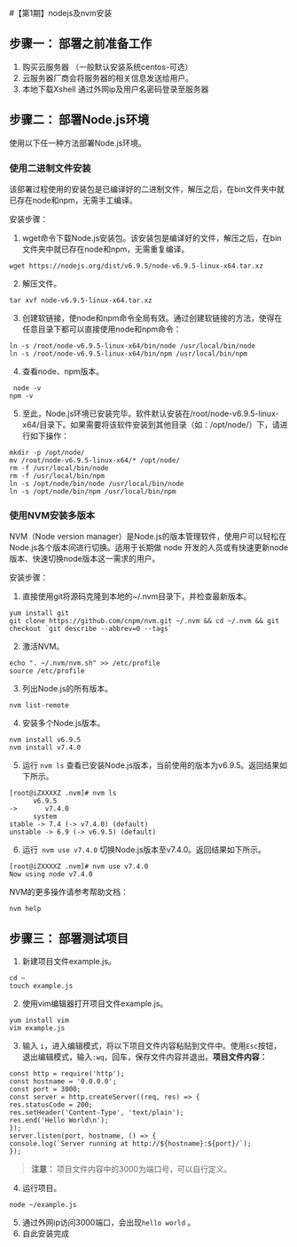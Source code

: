 #【第1期】nodejs及nvm安装

## 步骤一： 部署之前准备工作

1. 购买云服务器 （一般默认安装系统centos-可选）
2. 云服务器厂商会将服务器的相关信息发送给用户。
3. 本地下载Xshell 通过外网ip及用户名密码登录至服务器

## 步骤二： 部署Node.js环境

使用以下任一种方法部署Node.js环境。

### 使用二进制文件安装

该部署过程使用的安装包是已编译好的二进制文件，解压之后，在bin文件夹中就已存在node和npm，无需手工编译。

安装步骤：

1. wget命令下载Node.js安装包。该安装包是编译好的文件，解压之后，在bin文件夹中就已存在node和npm，无需重复编译。

```
wget https://nodejs.org/dist/v6.9.5/node-v6.9.5-linux-x64.tar.xz
```
2. 解压文件。

```
tar xvf node-v6.9.5-linux-x64.tar.xz
```
3. 创建软链接，使node和npm命令全局有效。通过创建软链接的方法，使得在任意目录下都可以直接使用node和npm命令：

```
ln -s /root/node-v6.9.5-linux-x64/bin/node /usr/local/bin/node
ln -s /root/node-v6.9.5-linux-x64/bin/npm /usr/local/bin/npm
```
4. 查看node、npm版本。
```
 node -v
npm -v
```
5. 至此，Node.js环境已安装完毕。软件默认安装在/root/node-v6.9.5-linux-x64/目录下。如果需要将该软件安装到其他目录（如：/opt/node/）下，请进行如下操作：

```
mkdir -p /opt/node/
mv /root/node-v6.9.5-linux-x64/* /opt/node/
rm -f /usr/local/bin/node
rm -f /usr/local/bin/npm
ln -s /opt/node/bin/node /usr/local/bin/node
ln -s /opt/node/bin/npm /usr/local/bin/npm
```

### 使用NVM安装多版本

NVM（Node version manager）是Node.js的版本管理软件，使用户可以轻松在Node.js各个版本间进行切换。适用于长期做 node 开发的人员或有快速更新node版本、快速切换node版本这一需求的用户。

安装步骤：

1. 直接使用git将源码克隆到本地的~/.nvm目录下，并检查最新版本。

```
yum install git
git clone https://github.com/cnpm/nvm.git ~/.nvm && cd ~/.nvm && git checkout `git describe --abbrev=0 --tags`
```

2. 激活NVM。

```
echo ". ~/.nvm/nvm.sh" >> /etc/profile
source /etc/profile
```

3. 列出Node.js的所有版本。

```
nvm list-remote
```
4. 安装多个Node.js版本。

```
nvm install v6.9.5
nvm install v7.4.0
```
5. 运行 `nvm ls` 查看已安装Node.js版本，当前使用的版本为v6.9.5。返回结果如下所示。

```
[root@iZXXXXZ .nvm]# nvm ls
      v6.9.5
->       v7.4.0
      system
stable -> 7.4 (-> v7.4.0) (default)
unstable -> 6.9 (-> v6.9.5) (default)
```

6. 运行` nvm use v7.4.0` 切换Node.js版本至v7.4.0。返回结果如下所示。

```
[root@iZXXXXZ .nvm]# nvm use v7.4.0
Now using node v7.4.0
```
NVM的更多操作请参考帮助文档：
```
nvm help
```

## 步骤三： 部署测试项目

1. 新建项目文件example.js。

```
cd ~
touch example.js
```

2. 使用vim编辑器打开项目文件example.js。

```
yum install vim
vim example.js
```

3. 输入 `i`，进入编辑模式，将以下项目文件内容粘贴到文件中。使用`Esc`按钮，退出编辑模式，输入`:wq`，回车，保存文件内容并退出。**项目文件内容：**
```
const http = require('http');
const hostname = '0.0.0.0';
const port = 3000;
const server = http.createServer((req, res) => {
res.statusCode = 200;
res.setHeader('Content-Type', 'text/plain');
res.end('Hello World\n');
});
server.listen(port, hostname, () => {
console.log(`Server running at http://${hostname}:${port}/`);
});
```
> **注意：**
项目文件内容中的3000为端口号，可以自行定义。

4. 运行项目。

```
node ~/example.js
```
5. 通过外网ip访问3000端口，会出现`hello world` 。
6. 自此安装完成
